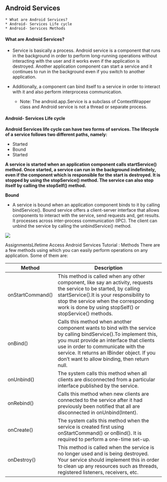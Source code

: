 ## Android Services
    * What are Android Services?
    * Android- Services Life cycle
    * Android- Services Methods
#### What are Android Services?
* Service is basically a process. Android service is a component that runs in the background in order to perform long-running operations without interacting with the user and it works even if the application is destroyed. Another application component can start a service and it continues to run in the background even if you switch to another application.

* Additionally, a component can bind itself to a service in order to interact with it and also perform interprocess communication. 

    * Note: The android.app.Service is a subclass of ContextWrapper class and Android service is not a thread or separate process.
#### Android- Services Life cycle
**Android Services life cycle can have two forms of services. The lifecycle of a service follows two different paths, namely:**

* Started
* Bound
* Started

**A service is started when an application component calls startService() method. Once started, a service can run in the background indefinitely, even if the component which is responsible for the start is destroyed. It is stopped by using the stopService() method. The service can also stop itself by calling the stopSelf() method.**

**Bound**

* A service is bound when an application component binds to it by calling bindService(). Bound service offers a client-server interface that allows components to interact with the service, send requests and, get results. It processes across inter-process communication (IPC). The client can unbind the service by calling the unbindService() method.

<img src="https://raw.githubusercontent.com/Muneiahtellakula/android_development/master/serv.PNG">

AssignmentsLifetime Access
Android Services Tutorial : Methods
There are a few methods using which you can easily perform operations on any application. Some of them are:

Method	| Description
---|---
onStartCommand() |	This method is called when any other component, like say an activity, requests the service to be started, by calling startService().It is your responsibility to stop the service when the corresponding work is done by using stopSelf() or stopService() methods.
onBind() | 	Calls this method when another component wants to bind with the service by calling bindService().To implement this, you must provide an interface that clients use in order to communicate with the service. It returns an IBinder object. If you don’t want to allow binding, then return null.
onUnbind()	| The system calls this method when all clients are disconnected from a particular interface published by the service.
onRebind()	| Calls this method when new clients are connected to the service after it had previously been notified that all are disconnected in onUnbind(Intent).
onCreate()	| The system calls this method when the service is created first using onStartCommand() or onBind(). It is required to perform a one-time set-up.
onDestroy()	| This method is called when the service is no longer used and is being destroyed. Your service should implement this in order to clean up any resources such as threads, registered listeners, receivers, etc.
